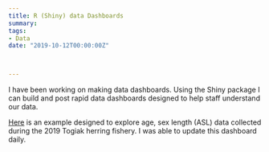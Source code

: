 ```yaml
---
title: R (Shiny) data Dashboards
summary: 
tags:
- Data
date: "2019-10-12T00:00:00Z"



---
```


I have been working on making data dashboards. Using the Shiny package I can build and post rapid data dashboards designed to help staff understand our data.

[Here](ttps://gregbuck.shinyapps.io/tog_herr_dashboard2/) is an example designed to explore age, sex length (ASL) data collected during the 2019 Togiak herring fishery. I was able to update this dashboard daily.
